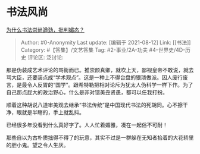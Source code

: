 # 书法风尚
[为什么书法崇尚遒劲，批判媚态？](https://www.zhihu.com/question/298568192/answer/527936676)

> Author: #0-Anonymity
> Last update: [编辑于 2021-08-12]
> Link: [[书法]]
> Category: #【答集】/文艺答集
> Tag: #2-事业/2A-功夫 #4-世界史/4D-历史
> 评论区:
> 泛讨论:

那是伪装成艺术评论的骂街而已。推崇颜真卿，就吹上天，鄙视皇帝不敢说，就去骂大臣，还要装点成“学术观点”。这是一种上不得台盘的猥琐做派。因人废行废言，是最令人反胃的“国学”。跟希特勒把相对论斥为犹太人伪科学一样下作。为了自己那点屁大的政治野心，什么是非对错美丑贤愚，都可以任我打扮。

顺着这种胡说八道审美观去继承“书法传统”是中国现代书法的死胡同。心不擦干净，眼就是半瞎的，手上就乱抖。

已经很多年没看到什么真好字了。人人忙着媚雅，凑在一起俗不可耐！

那些自以为古朴质拙得不得了的玩意，其实不过是一群躲在无知者抬着的大花轿里的胆小鬼。望之令人生厌。
